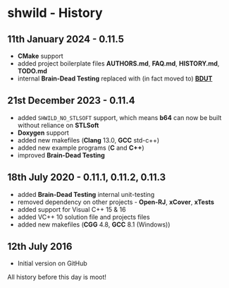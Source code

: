 # shwild - History



## 11th January 2024 - 0.11.5

* **CMake** support
* added project boilerplate files **AUTHORS.md**, **FAQ.md**, **HISTORY.md**, **TODO.md**
* internal **Brain-Dead Testing** replaced with (in fact moved to) [**BDUT**](https://github.com/synesissoftware/BDUT)


## 21st December 2023 - 0.11.4

* added `SHWILD_NO_STLSOFT` support, which means **b64** can now be built without reliance on **STLSoft**
* **Doxygen** support
* added new makefiles (**Clang** 13.0, **GCC** std-c++)
* added new example programs (**C** and **C++**)
* improved **Brain-Dead Testing**


## 18th July 2020 - 0.11.1, 0.11.2, 0.11.3

* added **Brain-Dead Testing** internal unit-testing
* removed dependency on other projects - **Open-RJ**, **xCover**, **xTests**
* added support for Visual C++ 15 & 16
* added VC++ 10 solution file and projects files
* added new makefiles (**CGG** 4.8, **GCC** 8.1 (Windows))


## 12th July 2016

* Initial version on GitHub


All history before this day is moot!


<!-- ########################### end of file ########################### -->

